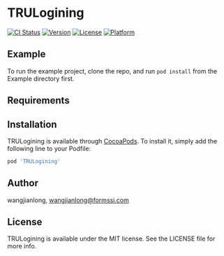 # TRULogining

[![CI Status](https://img.shields.io/travis/wangjianlong/TRULogining.svg?style=flat)](https://travis-ci.org/wangjianlong/TRULogining)
[![Version](https://img.shields.io/cocoapods/v/TRULogining.svg?style=flat)](https://cocoapods.org/pods/TRULogining)
[![License](https://img.shields.io/cocoapods/l/TRULogining.svg?style=flat)](https://cocoapods.org/pods/TRULogining)
[![Platform](https://img.shields.io/cocoapods/p/TRULogining.svg?style=flat)](https://cocoapods.org/pods/TRULogining)

## Example

To run the example project, clone the repo, and run `pod install` from the Example directory first.

## Requirements

## Installation

TRULogining is available through [CocoaPods](https://cocoapods.org). To install
it, simply add the following line to your Podfile:

```ruby
pod 'TRULogining'
```

## Author

wangjianlong, wangjianlong@formssi.com

## License

TRULogining is available under the MIT license. See the LICENSE file for more info.
